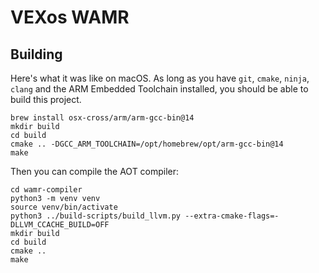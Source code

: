 # VEXos WAMR

## Building

Here's what it was like on macOS. As long as you have `git`, `cmake`, `ninja`, `clang` and the ARM Embedded Toolchain installed, you should
be able to build this project.

```shell
brew install osx-cross/arm/arm-gcc-bin@14
mkdir build
cd build
cmake .. -DGCC_ARM_TOOLCHAIN=/opt/homebrew/opt/arm-gcc-bin@14
make
```

Then you can compile the AOT compiler:

```shell
cd wamr-compiler
python3 -m venv venv
source venv/bin/activate
python3 ../build-scripts/build_llvm.py --extra-cmake-flags=-DLLVM_CCACHE_BUILD=OFF
mkdir build
cd build
cmake ..
make
```